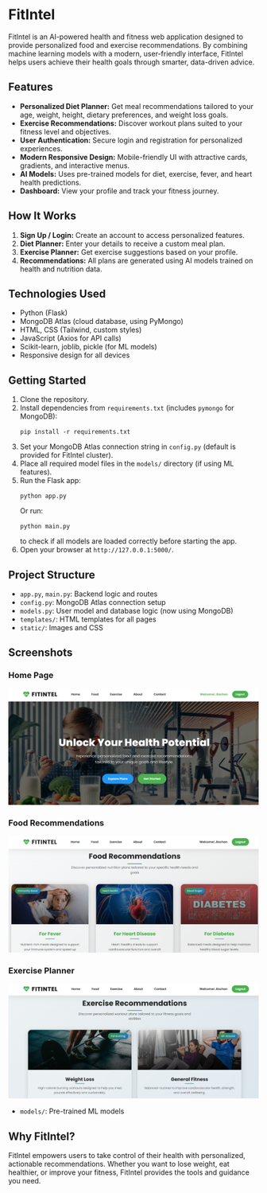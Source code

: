 # FitIntel

FitIntel is an AI-powered health and fitness web application designed to provide personalized food and exercise recommendations. By combining machine learning models with a modern, user-friendly interface, FitIntel helps users achieve their health goals through smarter, data-driven advice.

## Features

- **Personalized Diet Planner:** Get meal recommendations tailored to your age, weight, height, dietary preferences, and weight loss goals.
- **Exercise Recommendations:** Discover workout plans suited to your fitness level and objectives.
- **User Authentication:** Secure login and registration for personalized experiences.
- **Modern Responsive Design:** Mobile-friendly UI with attractive cards, gradients, and interactive menus.
- **AI Models:** Uses pre-trained models for diet, exercise, fever, and heart health predictions.
- **Dashboard:** View your profile and track your fitness journey.

## How It Works

1. **Sign Up / Login:** Create an account to access personalized features.
2. **Diet Planner:** Enter your details to receive a custom meal plan.
3. **Exercise Planner:** Get exercise suggestions based on your profile.
4. **Recommendations:** All plans are generated using AI models trained on health and nutrition data.


## Technologies Used

- Python (Flask)
- MongoDB Atlas (cloud database, using PyMongo)
- HTML, CSS (Tailwind, custom styles)
- JavaScript (Axios for API calls)
- Scikit-learn, joblib, pickle (for ML models)
- Responsive design for all devices



## Getting Started

1. Clone the repository.
2. Install dependencies from `requirements.txt` (includes `pymongo` for MongoDB):
   ```
   pip install -r requirements.txt
   ```
3. Set your MongoDB Atlas connection string in `config.py` (default is provided for FitIntel cluster).
4. Place all required model files in the `models/` directory (if using ML features).
5. Run the Flask app:
   ```
   python app.py
   ```
   Or run:
   ```
   python main.py
   ```
   to check if all models are loaded correctly before starting the app.
6. Open your browser at `http://127.0.0.1:5000/`.



## Project Structure

- `app.py`, `main.py`: Backend logic and routes
- `config.py`: MongoDB Atlas connection setup
- `models.py`: User model and database logic (now using MongoDB)
- `templates/`: HTML templates for all pages
- `static/`: Images and CSS

## Screenshots

### Home Page
![Home Page](public/home.png)

### Food Recommendations
![Food Page](public/food.png)

### Exercise Planner
![Exercise Page](public/exercise.png)
- `models/`: Pre-trained ML models

## Why FitIntel?

FitIntel empowers users to take control of their health with personalized, actionable recommendations. Whether you want to lose weight, eat healthier, or improve your fitness, FitIntel provides the tools and guidance you need.
